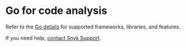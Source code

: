 # Go for code analysis

Refer to the [Go details](../snyk-language-support-details.md#go) for supported frameworks, libraries, and features.

If you need help, [contact Snyk Support](https://support.snyk.io/hc/en-us).
